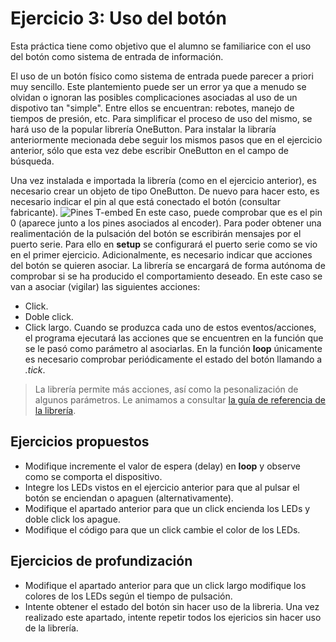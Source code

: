 # Ejercicio 3: Uso del botón
Esta práctica tiene como objetivo que el alumno se familiarice con el uso del botón como sistema de entrada de información.

El uso de un botón físico como sistema de entrada puede parecer a priori muy sencillo. Este plantemiento puede ser un error ya que a menudo se olvidan o ignoran las posibles complicaciones asociadas al uso de un dispotivo tan "simple". Entre ellos se encuentran: rebotes, manejo de tiempos de presión, etc. Para simplificar el proceso de uso del mismo, se hará uso de la popular librería OneButton. Para instalar la libraría anteriormente mecionada debe seguir los mismos pasos que en el ejercicio anterior, sólo que esta vez debe escribir OneButton en el campo de búsqueda.

Una vez instalada e importada la librería (como en el ejercicio anterior), es necesario crear un objeto de tipo OneButton. De nuevo para hacer esto, es necesario indicar el pin al que está conectado el botón (consultar fabricante).
![Pines T-embed](https://github.com/Xinyuan-LilyGO/T-Embed/raw/main/image/T-Embed1.png)
En este caso, puede comprobar que es el pin 0 (aparece junto a los pines asociados al encoder).
Para poder obtener una realimentación de la pulsación del botón se escribirán mensajes por el puerto serie. Para ello en **setup** se configurará el puerto serie como se vio en el primer ejercicio. Adicionalmente, es necesario indicar que acciones del botón se quieren asociar. La librería se encargará de forma autónoma de comprobar si se ha producido el comportamiento deseado. En este caso se van a asociar (vigilar) las siguientes acciones:
- Click.
- Doble click.
- Click largo.
Cuando se produzca cada uno de estos eventos/acciones, el programa ejecutará las acciones que se encuentren en la función que se le pasó como parámetro al asociarlas.
En la función **loop** únicamente es necesario comprobar periódicamente el estado del botón llamando a *.tick*.
> La librería permite más acciones, así como la pesonalización de algunos parámetros. Le animamos a consultar [la guía de referencia de la librería](https://github.com/mathertel/OneButton).

## Ejercicios propuestos
- Modifique incremente el valor de espera (delay) en **loop** y observe como se comporta el dispositivo.
- Integre los LEDs vistos en el ejercicio anterior para que al pulsar el botón se enciendan o apaguen (alternativamente).
- Modifique el apartado anterior para que un click encienda los LEDs y doble click los apague.
- Modifique el código para que un click cambie el color de los LEDs.
## Ejercicios de profundización
- Modifique el apartado anterior para que un click largo modifique los colores de los LEDs según el tiempo de pulsación.
- Intente obtener el estado del botón sin hacer uso de la libreria. Una vez realizado este apartado, intente repetir todos los ejericios sin hacer uso de la librería.
